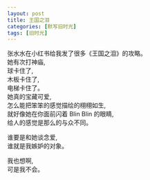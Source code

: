 ```yaml
---
layout: post
title: 王国之泪
categories: [默写旧时光]
tags: [旧时光]
---
```

张水水在小红书给我发了很多《王国之泪》的攻略。     
她有次打神庙,    
球卡住了,  
木板卡住了,   
电梯卡住了。  
她真的宝藏可爱,   
怎么能把笨笨的感觉描绘的栩栩如生,   
就好像她在你面前闪着 Blin Blin 的眼睛,   
给人的感觉是那么的与众不同。   

谁要是和她谈念爱,    
谁就是我嫉妒的对象。

我也想啊,   
可是我不会。  

